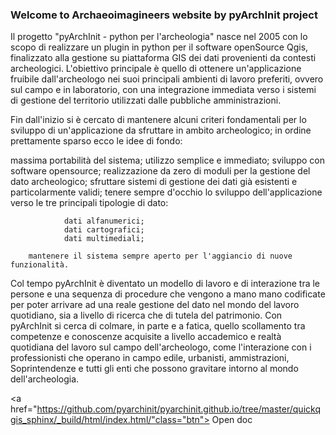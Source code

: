 ### Welcome to Archaeoimagineers website by pyArchInit project

Il progetto "pyArchInit - python per l'archeologia" nasce nel 2005 con lo scopo di realizzare un plugin in python per il software openSource Qgis, finalizzato alla gestione su piattaforma GIS dei dati provenienti da contesti archeologici. 
L'obiettivo principale è quello di ottenere un'applicazione fruibile dall'archeologo nei suoi principali ambienti di lavoro preferiti, ovvero sul campo e in laboratorio, con una integrazione immediata verso i sistemi di gestione del territorio utilizzati dalle pubbliche amministrazioni.

Fin dall'inizio si è cercato di mantenere alcuni criteri fondamentali per lo sviluppo di un'applicazione da sfruttare in ambito archeologico; in ordine prettamente sparso ecco le idee di fondo:

massima portabilità del sistema;
utilizzo semplice e immediato;
sviluppo con software opensource; 
realizzazione da zero di moduli per la gestione del dato archeologico; 
sfruttare sistemi di gestione dei dati già esistenti e particolarmente validi; 
tenere sempre d'occhio lo sviluppo dell'applicazione verso le tre principali tipologie di dato: 
```
            dati alfanumerici; 
            dati cartografici; 
            dati multimediali; 
```
        mantenere il sistema sempre aperto per l'aggiancio di nuove funzionalità.

Col tempo pyArchInit è diventato un modello di lavoro e di interazione tra le persone e una sequenza di procedure che vengono a mano mano codificate per poter arrivare ad una reale gestione del dato nel mondo del lavoro quotidiano, sia a livello di ricerca che di tutela del patrimonio.
Con pyArchInit si cerca di colmare, in parte e a fatica, quello scollamento tra competenze e conoscenze acquisite a livello accademico e realtà quotidiana del lavoro sul campo dell'archeologo, come l'interazione con i professionisti che operano in campo edile, urbanisti, ammistrazioni, Soprintendenze e tutti gli enti che possono gravitare intorno al mondo dell'archeologia.

 <a href="https://github.com/pyarchinit/pyarchinit.github.io/tree/master/quickqgis_sphinx/_build/html/index.html/"class="btn"> Open doc </a>
